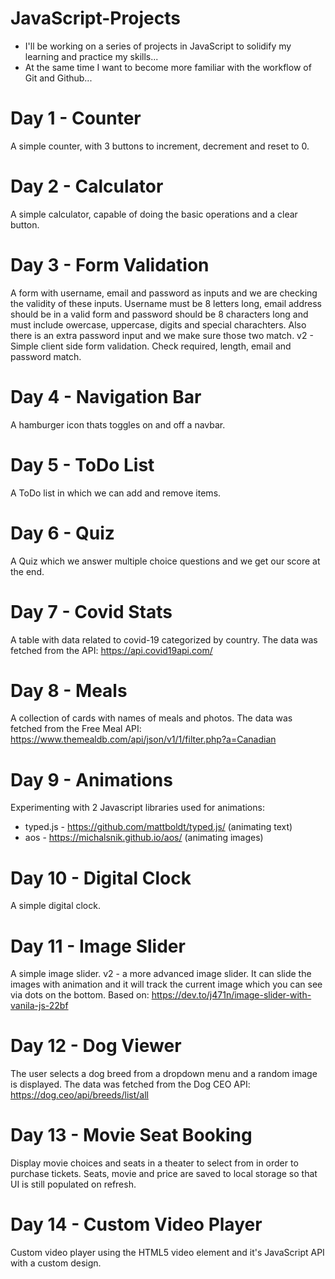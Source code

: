 # JavaScript-Projects

- I'll be working on a series of projects in JavaScript to solidify my learning and practice my skills...
- At the same time I want to become more familiar with the workflow of Git and Github...

# Day 1 - Counter

A simple counter, with 3 buttons to increment, decrement and reset to 0.

# Day 2 - Calculator

A simple calculator, capable of doing the basic operations and a clear button.

# Day 3 - Form Validation

A form with username, email and password as inputs and we are checking the validity of these inputs.
Username must be 8 letters long, email address should be in a valid form and password should be 8 characters long and must include owercase, uppercase, digits and special charachters. Also there is an extra password input and we make sure those two match.
v2 - Simple client side form validation. Check required, length, email and password match.

# Day 4 - Navigation Bar

A hamburger icon thats toggles on and off a navbar.

# Day 5 - ToDo List

A ToDo list in which we can add and remove items.

# Day 6 - Quiz

A Quiz which we answer multiple choice questions and we get our score at the end.

# Day 7 - Covid Stats

A table with data related to covid-19 categorized by country. The data was fetched from the API:
https://api.covid19api.com/

# Day 8 - Meals

A collection of cards with names of meals and photos. The data was fetched from the Free Meal API:
https://www.themealdb.com/api/json/v1/1/filter.php?a=Canadian

# Day 9 - Animations

Experimenting with 2 Javascript libraries used for animations:

- typed.js - https://github.com/mattboldt/typed.js/ (animating text)
- aos - https://michalsnik.github.io/aos/ (animating images)

# Day 10 - Digital Clock

A simple digital clock.

# Day 11 - Image Slider

A simple image slider.
v2 - a more advanced image slider. It can slide the images with animation and it will track the current image which you can see via dots on the bottom. Based on: https://dev.to/j471n/image-slider-with-vanila-js-22bf

# Day 12 - Dog Viewer

The user selects a dog breed from a dropdown menu and a random image is displayed. The data was fetched from the Dog CEO API:
https://dog.ceo/api/breeds/list/all

# Day 13 - Movie Seat Booking

Display movie choices and seats in a theater to select from in order to purchase tickets. Seats, movie and price are saved to local storage so that UI is still populated on refresh.

# Day 14 - Custom Video Player

Custom video player using the HTML5 video element and it's JavaScript API with a custom design.

